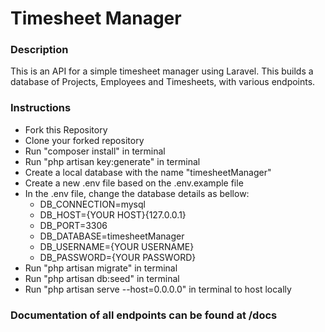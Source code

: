 # Timesheet Manager

### Description

This is an API for a simple timesheet manager using Laravel. This builds a database of Projects, Employees and Timesheets, with various endpoints.

### Instructions

- Fork this Repository
- Clone your forked repository
- Run "composer install" in terminal
- Run "php artisan key:generate" in terminal
- Create a local database with the name "timesheetManager"
- Create a new .env file based on the .env.example file
- In the .env file, change the database details as bellow:
  - DB_CONNECTION=mysql 
  - DB_HOST={YOUR HOST}{127.0.0.1}
  - DB_PORT=3306 
  - DB_DATABASE=timesheetManager 
  - DB_USERNAME={YOUR USERNAME} 
  - DB_PASSWORD={YOUR PASSWORD}
- Run "php artisan migrate" in terminal
- Run "php artisan db:seed" in terminal
- Run "php artisan serve --host=0.0.0.0" in terminal to host locally 

### Documentation of all endpoints can be found at /docs
